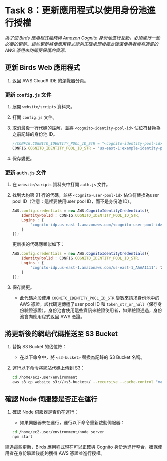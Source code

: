 # Task 8：更新應用程式以使用身份池進行授權

_為了使 Birds 應用程式能夠與 Amazon Cognito 身份池進行互動，必須進行一些必要的更新。這些更新將使應用程式能夠正確處理授權並確保使用者擁有適當的 AWS 憑證來訪問受保護的資源。_

## 更新 Birds Web 應用程式

1. 返回 AWS Cloud9 IDE 的瀏覽器分頁。

### 更新 `config.js` 文件

1. 展開 `website/scripts` 資料夾。

2. 打開 `config.js` 文件。

3. 取消最後一行代碼的註解，並將 `<cognito-identity-pool-id>` 佔位符替換為之前記錄的身份池 ID。

    ```javascript
    //CONFIG.COGNITO_IDENTITY_POOL_ID_STR = "<cognito-identity-pool-id>";
    CONFIG.COGNITO_IDENTITY_POOL_ID_STR = "us-east-1:example-identity-pool-id";
    ```

4. 保存變更。

### 更新 `auth.js` 文件

1. 在 `website/scripts` 資料夾中打開 `auth.js` 文件。

2. 找到大約第 91 行的代碼，並將 `<cognito-user-pool-id>` 佔位符替換為user pool ID（注意：這裡要使用user pool ID，而不是身份池 ID）。

    ```javascript
    AWS.config.credentials = new AWS.CognitoIdentityCredentials({
        IdentityPoolId : CONFIG.COGNITO_IDENTITY_POOL_ID_STR,
        Logins : {
            "cognito-idp.us-east-1.amazonaws.com/<cognito-user-pool-id>": token_str_or_null
        }
    });
    ```

   更新後的代碼應類似如下：

    ```javascript
    AWS.config.credentials = new AWS.CognitoIdentityCredentials({
        IdentityPoolId : CONFIG.COGNITO_IDENTITY_POOL_ID_STR,
        Logins : {
            "cognito-idp.us-east-1.amazonaws.com/us-east-1_AAAA1111": token_str_or_null
        }
    });
    ```

3. 保存變更。

   - 此代碼片段使用 `COGNITO_IDENTITY_POOL_ID_STR` 變數來請求身份池中的 AWS 憑證。該代碼還傳遞了user pool ID 和 `token_str_or_null`（保存身份驗證憑證）。身份池會使用這些資訊來驗證使用者，如果驗證通過，身份池會向應用程式返回 AWS 憑證。

## 將更新後的網站代碼推送至 S3 Bucket

1. 替換 S3 Bucket 的佔位符：
   - 在以下命令中，將 `<s3-bucket>` 替換為記錄的 S3 Bucket 名稱。

2. 運行以下命令將網站代碼上傳到 S3：

    ```bash
    cd /home/ec2-user/environment
    aws s3 cp website s3://<s3-bucket>/ --recursive --cache-control "max-age=0"
    ```

## 確認 Node 伺服器是否正在運行

1. 確認 Node 伺服器是否仍在運行：
   - 如果伺服器未在運行，運行以下命令重新啟動伺服器：

    ```bash
    cd /home/ec2-user/environment/node_server
    npm start
    ```

經過這些更新，Birds 應用程式現在可以正確與 Cognito 身份池進行整合，確保使用者在身份驗證後能夠獲得 AWS 憑證並進行授權。
